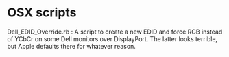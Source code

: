 # OSX scripts

Dell_EDID_Override.rb
: A script to create a new EDID and force RGB instead of YCbCr on some Dell monitors over DisplayPort. The latter looks terrible, but Apple defaults there for whatever reason.

